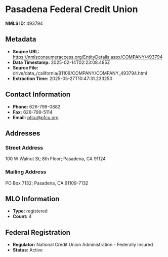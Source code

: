 # Pasadena Federal Credit Union

**NMLS ID:** 493794

## Metadata
- **Source URL:** https://nmlsconsumeraccess.org/EntityDetails.aspx/COMPANY/493794
- **Data Timestamp:** 2025-02-14T02:23:08.485Z
- **Source File:** drive/data_/california/91109/COMPANY/COMPANY_493794.html
- **Extraction Time:** 2025-05-27T10:47:31.233250

## Contact Information
- **Phone:** 626-799-0882
- **Fax:** 626-799-5114
- **Email:** pfcu@pfcu.org

## Addresses
### Street Address
100 W Walnut St; 8th Floor; Pasadena, CA 91124

### Mailing Address
PO Box 7132; Pasadena, CA 91109-7132

## MLO Information
- **Type:** registered
- **Count:** 4

## Federal Registration
- **Regulator:** National Credit Union Administration - Federally Insured
- **Status:** Active
